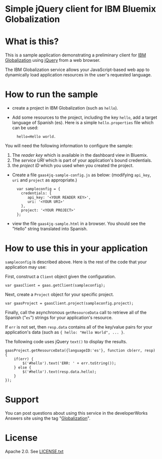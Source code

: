 Simple jQuery client for IBM Bluemix Globalization
===

# What is this?

This is a sample application demonstrating a  preliminary client for
[IBM Globalization](https://ibm.biz/BluemixGlobalization) using [jQuery](https://jquery.org/)
from a web browser.

The IBM Globalization service allows your JavaScript-based web app to dynamically load
application resources in the user's requested language.

# How to run the sample

* create a project in IBM Globalization (such as `hello`).
* Add some resources to the project, including the key `hello`, add a target language of Spanish (es).
Here is a simple `hello.properties` file which can be used:

        hello=Hello world.

You will need the following information to configure the sample:
1. The *reader key* which is available in the dashboard view in Bluemix. 
2. The *service URI* which is part of your application's bound credentials.
3. the *project ID* which you used when you created the project.

* Create a file `gaas4jq-sample-config.js` as below: (modifying `api_key`, `uri` and `project` as appropriate.)

        var sampleconfig = {
          credentials: {
             api_key: '<YOUR READER KEY>',
             uri: '<YOUR URI>'
          },
          project: '<YOUR PROJECT>'
        };
         
* view the file `gaas4jq-sample.html` in a browser. You should see the "Hello" string translated into Spanish.

# How to use this in your application

`sampleconfig` is described above. Here is the rest of the code that your application may use:

First, construct a `Client` object given the configuration.

    var gaasClient = gaas.getClient(sampleconfig);

Next, create a `Project` object for your specific project. 

    var gaasProject = gaasClient.project(sampleconfig.project);

Finally, call the asynchronous `getResourceData` call to retrieve all of the Spanish ("`es`")
strings for your application's resource.

If `err` is not set, then `resp.data` contains all of the key/value pairs for
your application's data (such as `{ hello: "Hello World", ... }`. 

The following code uses jQuery `text()` to display the results.

    gaasProject.getResourceData({languageID:'es'}, function cb(err, resp) {
        if(err) { 
            $('#hello').text('ERR: ' + err.toString());
        } else {
            $('#hello').text(resp.data.hello);
        }
    });

# Support

You can post questions about using this service in the developerWorks Answers site
using the tag "[Globalization](https://developer.ibm.com/answers/topics/globalization/)".

# License

Apache 2.0. See [LICENSE.txt](../LICENSE.txt)
